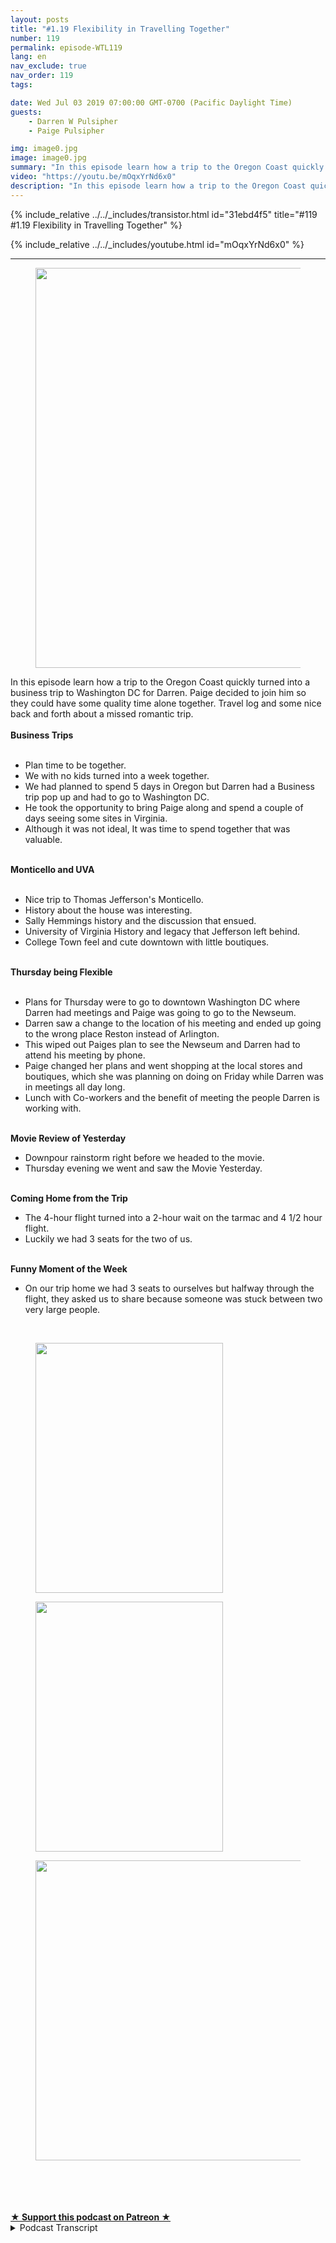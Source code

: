 ```yaml
---
layout: posts
title: "#1.19 Flexibility in Travelling Together"
number: 119
permalink: episode-WTL119
lang: en
nav_exclude: true
nav_order: 119
tags:

date: Wed Jul 03 2019 07:00:00 GMT-0700 (Pacific Daylight Time)
guests:
    - Darren W Pulsipher
    - Paige Pulsipher

img: image0.jpg
image: image0.jpg
summary: "In this episode learn how a trip to the Oregon Coast quickly turned into a business trip to Washington DC for Darren. Paige decided to join him so they could have some quality time alone together. Travel log and some nice back and forth about a missed romantic trip."
video: "https://youtu.be/mOqxYrNd6x0"
description: "In this episode learn how a trip to the Oregon Coast quickly turned into a business trip to Washington DC for Darren. Paige decided to join him so they could have some quality time alone together. Travel log and some nice back and forth about a missed romantic trip."
---
```


<div>
{% include_relative ../../_includes/transistor.html id="31ebd4f5" title="#119 #1.19 Flexibility in Travelling Together" %}

{% include_relative ../../_includes/youtube.html id="mOqxYrNd6x0" %}
</div>

---

<html><head></head><body><div><figure data-trix-attachment="{&quot;contentType&quot;:&quot;image&quot;,&quot;height&quot;:640,&quot;url&quot;:&quot;https://lh3.googleusercontent.com/-dkHwVJzY8Ho/XRwzQ56PyEI/AAAAAAAFA6Q/um3ThoQenWUKF9_zDGQykzIoIZwFPY_EQCK8BGAs/s640/2019-07-02.jpg&quot;,&quot;width&quot;:480}" data-trix-content-type="image" class="attachment attachment--preview"><img src="./image0.jpg" width="480" height="640"><figcaption class="attachment__caption"></figcaption></figure></div><div>In this episode learn how a trip to the Oregon Coast quickly turned into a business trip to Washington DC for Darren. Paige decided to join him so they could have some quality time alone together. Travel log and some nice back and forth about a missed romantic trip.</div><div><strong><br>Business Trips<br></strong><br></div><ul><li>Plan time to be together.</li><li>We with no kids turned into a week together.</li><li>We had planned to spend 5 days in Oregon but Darren had a Business trip pop up and had to go to Washington DC.</li><li>He took the opportunity to bring Paige along and spend a couple of days seeing some sites in Virginia.</li><li>Although it was not ideal, It was time to spend together that was valuable.</li></ul><div><strong><br>Monticello and UVA<br></strong><br></div><ul><li>Nice trip to Thomas Jefferson's Monticello.</li><li>History about the house was interesting.</li><li>Sally Hemmings history and the discussion that ensued.</li><li>University of Virginia History and legacy that Jefferson left behind.</li><li>College Town feel and cute downtown with little boutiques.</li></ul><div><strong><br>Thursday being Flexible<br></strong><br></div><ul><li>Plans for Thursday were to go to downtown Washington DC where Darren had meetings and Paige was going to go to the Newseum.</li><li>Darren saw a change to the location of his meeting and ended up going to the wrong place Reston instead of Arlington.&nbsp;</li><li>This wiped out Paiges plan to see the Newseum and Darren had to attend his meeting by phone.</li><li>Paige changed her plans and went shopping at the local stores and boutiques, which she was planning on doing on Friday while Darren was in meetings all day long.</li><li>Lunch with Co-workers and the benefit of meeting the people Darren is working with.</li></ul><div><strong><br>Movie Review of Yesterday</strong></div><ul><li>Downpour rainstorm right before we headed to the movie.</li><li>Thursday evening we went and saw the Movie Yesterday.</li></ul><div><strong><br>Coming Home from the Trip</strong></div><ul><li>The 4-hour flight turned into a 2-hour wait on the tarmac and 4 1/2 hour flight.</li><li>Luckily we had 3 seats for the two of us.</li></ul><div><strong><br>Funny Moment of the Week</strong></div><ul><li>On our trip home we had 3 seats to ourselves but halfway through the flight, they asked us to share because someone was stuck between two very large people.</li></ul><div><br></div><div><figure data-trix-attachment="{&quot;contentType&quot;:&quot;image&quot;,&quot;height&quot;:400,&quot;url&quot;:&quot;https://lh3.googleusercontent.com/-heAWDTFImFI/XRwy-BxioMI/AAAAAAABZI4/-OSlpdKFrK8iJE9_o1wmn33T7bII6bUyACK8BGAs/s400/2019-07-02.jpg&quot;,&quot;width&quot;:300}" data-trix-content-type="image" class="attachment attachment--preview"><img src="./image1.jpg" width="300" height="400"><figcaption class="attachment__caption"></figcaption></figure> <figure data-trix-attachment="{&quot;contentType&quot;:&quot;image&quot;,&quot;height&quot;:400,&quot;url&quot;:&quot;https://lh3.googleusercontent.com/--y9HKT0YV8w/XRwza08GD0I/AAAAAAAFA6k/mHzO4Tu8iC8Yqc9YkEameba4FiDptXPyQCK8BGAs/s400/2019-07-02.jpg&quot;,&quot;width&quot;:300}" data-trix-content-type="image" class="attachment attachment--preview"><img src="./image2.jpg" width="300" height="400"><figcaption class="attachment__caption"></figcaption></figure></div><div><figure data-trix-attachment="{&quot;contentType&quot;:&quot;image&quot;,&quot;height&quot;:480,&quot;url&quot;:&quot;https://lh3.googleusercontent.com/-z-gA47gTmgk/XRwzbIPpGQI/AAAAAAAFA6o/dgkdSWjd9jwpJmhqwsq2sqWdMxq-RKbPgCK8BGAs/s640/2019-07-02.jpg&quot;,&quot;width&quot;:640}" data-trix-content-type="image" class="attachment attachment--preview"><img src="./image3.jpg" width="640" height="480"><figcaption class="attachment__caption"></figcaption></figure></div><div><br></div><div><br></div><div><br><br></div>
<strong>
  <a href="https://www.patreon.com/wheresthelemonade" target="_donate" rel="payment" title="★ Support this podcast on Patreon ★">★ Support this podcast on Patreon ★</a>
</strong></body></html>

<details>
<summary> Podcast Transcript </summary>

<p></p>

</details>
